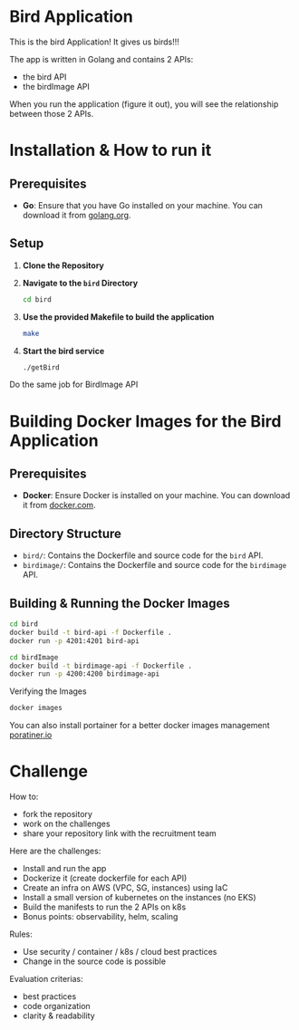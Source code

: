 # Bird Application

This is the bird Application! It gives us birds!!!

The app is written in Golang and contains 2 APIs:
- the bird API
- the birdImage API

When you run the application (figure it out), you will see the relationship between those 2 APIs.

# Installation & How to run it

## Prerequisites

- **Go**: Ensure that you have Go installed on your machine. You can download it from [golang.org](https://golang.org/dl/).

## Setup

1. **Clone the Repository**

2. **Navigate to the `bird` Directory**
   ```bash
   cd bird
   ```

3. **Use the provided Makefile to build the application**
   ```bash
   make
   ```
4. **Start the bird service**
   ```bash
   ./getBird
   ```
Do the same job for BirdImage API


# Building Docker Images for the Bird Application

## Prerequisites

- **Docker**: Ensure Docker is installed on your machine. You can download it from [docker.com](https://www.docker.com/products/docker-desktop).

## Directory Structure

- `bird/`: Contains the Dockerfile and source code for the `bird` API.
- `birdimage/`: Contains the Dockerfile and source code for the `birdimage` API.

## Building & Running the Docker Images

   ```bash
   cd bird
   docker build -t bird-api -f Dockerfile .
   docker run -p 4201:4201 bird-api
   ```

   ```bash
   cd birdImage
   docker build -t birdimage-api -f Dockerfile .
   docker run -p 4200:4200 birdimage-api
   ```

   Verifying the Images
   ```bash
   docker images
   ```
   
   You can also install portainer for a better docker images management
   [poratiner.io](https://www.portainer.io/)




# Challenge

How to:
- fork the repository
- work on the challenges
- share your repository link with the recruitment team

Here are the challenges:
- Install and run the app
- Dockerize it (create dockerfile for each API)
- Create an infra on AWS (VPC, SG, instances) using IaC
- Install a small version of kubernetes on the instances (no EKS)
- Build the manifests to run the 2 APIs on k8s 
- Bonus points: observability, helm, scaling

Rules:
- Use security / container / k8s / cloud best practices
- Change in the source code is possible

Evaluation criterias:
- best practices
- code organization
- clarity & readability